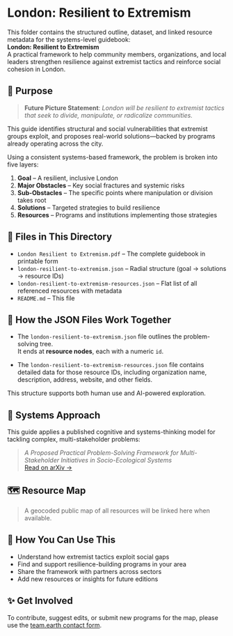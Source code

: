 # London: Resilient to Extremism

This folder contains the structured outline, dataset, and linked resource metadata for the systems-level guidebook:  
**London: Resilient to Extremism**  
A practical framework to help community members, organizations, and local leaders strengthen resilience against extremist tactics and reinforce social cohesion in London.

## 🌟 Purpose

> **Future Picture Statement**: *London will be resilient to extremist tactics that seek to divide, manipulate, or radicalize communities.*

This guide identifies structural and social vulnerabilities that extremist groups exploit, and proposes real-world solutions—backed by programs already operating across the city.

Using a consistent systems-based framework, the problem is broken into five layers:

1. **Goal** – A resilient, inclusive London  
2. **Major Obstacles** – Key social fractures and systemic risks  
3. **Sub-Obstacles** – The specific points where manipulation or division takes root  
4. **Solutions** – Targeted strategies to build resilience  
5. **Resources** – Programs and institutions implementing those strategies

## 📁 Files in This Directory

- `London Resilient to Extremism.pdf` – The complete guidebook in printable form  
- `london-resilient-to-extremism.json` – Radial structure (goal → solutions → resource IDs)  
- `london-resilient-to-extremism-resources.json` – Flat list of all referenced resources with metadata  
- `README.md` – This file

## 🧠 How the JSON Files Work Together

- The `london-resilient-to-extremism.json` file outlines the problem-solving tree.  
  It ends at **resource nodes**, each with a numeric `id`.

- The `london-resilient-to-extremism-resources.json` file contains detailed data for those resource IDs, including organization name, description, address, website, and other fields.

This structure supports both human use and AI-powered exploration.

## 🧠 Systems Approach

This guide applies a published cognitive and systems-thinking model for tackling complex, multi-stakeholder problems:

> *A Proposed Practical Problem-Solving Framework for Multi-Stakeholder Initiatives in Socio-Ecological Systems*  
> [Read on arXiv →](https://arxiv.org/pdf/1911.13155.pdf)

## 🗺️ Resource Map

> A geocoded public map of all resources will be linked here when available.

## 🤝 How You Can Use This

- Understand how extremist tactics exploit social gaps  
- Find and support resilience-building programs in your area  
- Share the framework with partners across sectors  
- Add new resources or insights for future editions

## ✨ Get Involved

To contribute, suggest edits, or submit new programs for the map, please use the [team.earth contact form](https://team.earth/contact).
